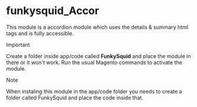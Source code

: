 # funkysquid_Accor

This module is a accordion module which uses the details & summary html tags and is fully accessible.

> [!IMPORTANT]
> Create a folder inside app/code called **FunkySquid** and place the module in there or it won't work. 
> Run the usual Magento commands to activate the module. 

> [!NOTE]  
> When instaling this module in the app/code folder you needs to create a folder called FunkySquid and place the code inside that.

